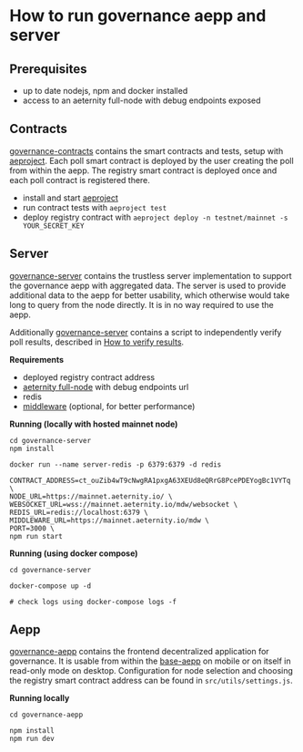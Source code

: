 # How to run governance aepp and server

## Prerequisites
 - up to date nodejs, npm and docker installed
 - access to an aeternity full-node with debug endpoints exposed

## Contracts
[governance-contracts](../governance-contracts) contains the smart contracts and tests, setup with [aeproject](https://github.com/aeternity/aepp-aeproject-js).
Each poll smart contract is deployed by the user creating the poll from within the aepp. The registry smart contract is deployed once and each poll contract is registered there.

 - install and start [aeproject](https://github.com/aeternity/aepp-aeproject-js)
 - run contract tests with `aeproject test`
 - deploy registry contract with `aeproject deploy -n testnet/mainnet -s YOUR_SECRET_KEY`

## Server
[governance-server](../governance-server) contains the trustless server implementation to support the governance aepp with aggregated data.
The server is used to provide additional data to the aepp for better usability, which otherwise would take long to query from the node directly. It is in no way required to use the aepp.

Additionally [governance-server](../governance-server) contains a script to independently verify poll results, described in  [How to verify results](./how-to-verify-results.md).

**Requirements**
 - deployed registry contract address
 - [aeternity full-node](https://github.com/aeternity/aeternity) with debug endpoints url
 - redis
 - [middleware](https://github.com/aeternity/ae_mdw) (optional, for better performance)
 
 **Running (locally with hosted mainnet node)**
```
cd governance-server
npm install

docker run --name server-redis -p 6379:6379 -d redis

CONTRACT_ADDRESS=ct_ouZib4wT9cNwgRA1pxgA63XEUd8eQRrG8PcePDEYogBc1VYTq \
NODE_URL=https://mainnet.aeternity.io/ \
WEBSOCKET_URL=wss://mainnet.aeternity.io/mdw/websocket \
REDIS_URL=redis://localhost:6379 \
MIDDLEWARE_URL=https://mainnet.aeternity.io/mdw \
PORT=3000 \
npm run start
```

**Running (using docker compose)**
```
cd governance-server

docker-compose up -d

# check logs using docker-compose logs -f
```

## Aepp
[governance-aepp](../governance-aepp) contains the frontend decentralized application for governance. It is usable from within the [base-aepp](https://base.aepps.com/) on mobile or on itself in read-only mode on desktop.
Configuration for node selection and choosing the registry smart contract address can be found in `src/utils/settings.js`.

**Running locally**
```
cd governance-aepp

npm install
npm run dev
```

